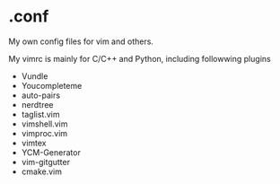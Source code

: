# .conf

My own config files for vim and others.

My vimrc is mainly for C/C++ and Python, including followwing plugins
  - Vundle
  - Youcompleteme
  - auto-pairs
  - nerdtree
  - taglist.vim
  - vimshell.vim
  - vimproc.vim
  - vimtex
  - YCM-Generator
  - vim-gitgutter
  - cmake.vim

